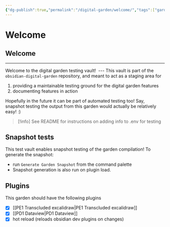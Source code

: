 ```yaml
---
{"dg-publish":true,"permalink":"/digital-garden/welcome/","tags":["gardenEntry"]}
---
```



# Welcome
## Welcome
---
Welcome to the digital garden testing vault! 
 ---
This vault is part of the `obsidian-digital-garden` repository, and meant to act as a staging area for 

1. providing a maintainable testing ground for the digital garden features
2. documenting features in action 

Hopefully in the future it can be part of automated testing too! Say, snapshot testing the output from this garden would actually be relatively easy! :) 

> [!info] See README for instructions on adding info to .env for testing


## Snapshot tests

This test vault enables snapshot testing of the garden compilation! To generate the snapshot: 

- run `Generate Garden Snapshot` from the command palette
- Snapshot generation is also run on plugin load. 


## Plugins 

This garden should have the following plugins 

- [x] [[PE1 Transcluded excalidraw\|PE1 Transcluded excalidraw]]
- [x] [[PD1 Dataview\|PD1 Dataview]]
- [x] hot reload (reloads obsidian dev plugins on changes)